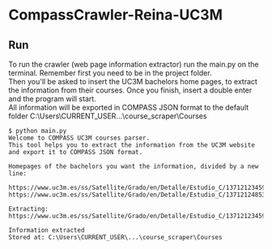 # CompassCrawler-Reina-UC3M
## Run
To run the crawler (web page information extractor) run the main.py on the terminal. Remember first you need to be in the project folder.  
Then you'll be asked to insert the UC3M bachelors home pages, to extract the information from their courses. Once you finish, 
insert a double enter and the program will start.  
All information will be exported in COMPASS JSON format to the default folder C:\Users\CURRENT_USER\...\course_scraper\Courses

~~~~
$ python main.py
Welcome to COMPASS UC3M courses parser. 
This tool helps you to extract the information from the UC3M website and export it to COMPASS JSON format. 

Homepages of the bachelors you want the information, divided by a new line: 

https://www.uc3m.es/ss/Satellite/Grado/en/Detalle/Estudio_C/1371212345976/1371212987094/Bachelor_s_Degree_in_Telecommunication_Technologies_Engineering
https://www.uc3m.es/ss/Satellite/Grado/en/Detalle/Estudio_C/1371212485394/1371212987094/Bachelor_s_Degree_in_Communication_System_Engineering

Extracting: https://www.uc3m.es/ss/Satellite/Grado/en/Detalle/Estudio_C/1371212345976/1371212987094/Bachelor_s_Degree_in_Telecommunication_Technologies_Engineering 

Information extracted
Stored at: C:\Users\CURRENT_USER\...\course_scraper\Courses
~~~~
